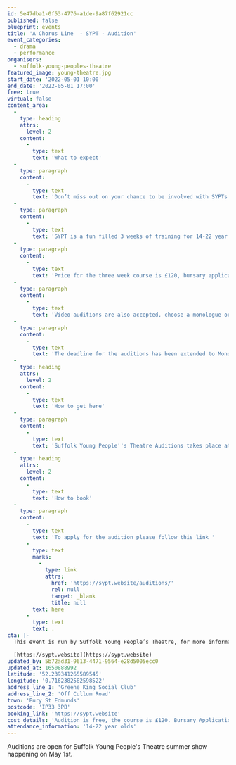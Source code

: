 ```yaml
---
id: 5e47dba1-0f53-4776-a1de-9a87f62921cc
published: false
blueprint: events
title: 'A Chorus Line  - SYPT - Audition'
event_categories:
  - drama
  - performance
organisers:
  - suffolk-young-peoples-theatre
featured_image: young-theatre.jpg
start_date: '2022-05-01 10:00'
end_date: '2022-05-01 17:00'
free: true
virtual: false
content_area:
  -
    type: heading
    attrs:
      level: 2
    content:
      -
        type: text
        text: 'What to expect'
  -
    type: paragraph
    content:
      -
        type: text
        text: 'Don’t miss out on your chance to be involved with SYPTs 42nd production- A Chorus Line.'
  -
    type: paragraph
    content:
      -
        type: text
        text: 'SYPT is a fun filled 3 weeks of training for 14-22 year olds. With two weeks of rehearsals and one week of tech and shows, this summer school is very full on and takes dedication for all involved, however the fun had along the way and the lessons learned (team work, time management, self-confidence, the list goes on) are more valuable than could be imagined.'
  -
    type: paragraph
    content:
      -
        type: text
        text: 'Price for the three week course is £120, bursary applications are available.'
  -
    type: paragraph
    content:
      -
        type: text
        text: 'Video auditions are also accepted, choose a monologue or song from the audition pack, and perform the dance from the video provided and send it to ???'
  -
    type: paragraph
    content:
      -
        type: text
        text: 'The deadline for the auditions has been extended to Monday the 16th of May.'
  -
    type: heading
    attrs:
      level: 2
    content:
      -
        type: text
        text: 'How to get here'
  -
    type: paragraph
    content:
      -
        type: text
        text: 'Suffolk Young People''s Theatre Auditions takes place at Green King Social Club in Bury St Edmunds, P33 3PB.'
  -
    type: heading
    attrs:
      level: 2
    content:
      -
        type: text
        text: 'How to book'
  -
    type: paragraph
    content:
      -
        type: text
        text: 'To apply for the audition please follow this link '
      -
        type: text
        marks:
          -
            type: link
            attrs:
              href: 'https://sypt.website/auditions/'
              rel: null
              target: _blank
              title: null
        text: here
      -
        type: text
        text: .
cta: |-
  This event is run by Suffolk Young People’s Theatre, for more information please get in touch via:

  [https://sypt.website](https://sypt.website)
updated_by: 5b72ad31-9613-4471-9564-e28d5005ecc0
updated_at: 1650888992
latitude: '52.239341265589545'
longitude: '0.7162382582598522'
address_line_1: 'Greene King Social Club'
address_line_2: 'Off Cullum Road'
town: 'Bury St Edmunds'
postcode: 'IP33 3PB'
booking_link: 'https://sypt.website'
cost_details: 'Audition is free, the course is £120. Bursary Applications available'
attendance_information: '14-22 year olds'
---
```

Auditions are open for Suffolk Young People's Theatre summer show happening on May 1st.